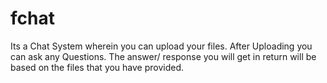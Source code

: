 # fchat
Its a Chat System wherein you can upload your files. After Uploading you can ask any Questions. The answer/ response you will get in return will be based on the files that you have provided.
